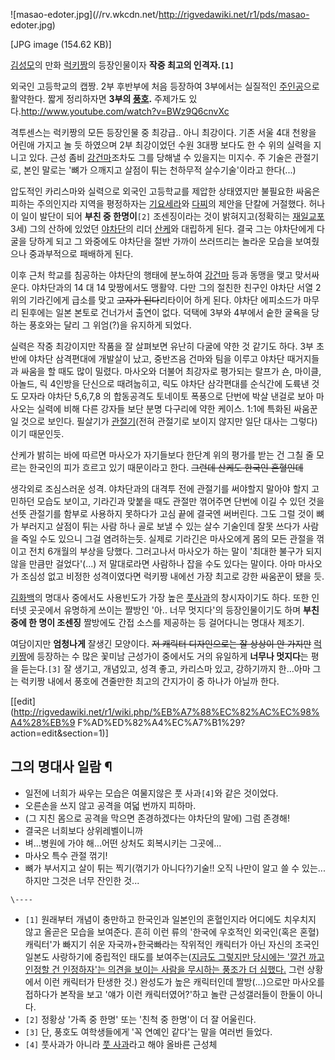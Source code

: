 ![masao-edoter.jpg](//rv.wkcdn.net/http://rigvedawiki.net/r1/pds/masao-
edoter.jpg)

[JPG image (154.62 KB)]

[김성모](%EA%B9%80%EC%84%B1%EB%AA%A8.md)의 만화
[럭키짱](%EB%9F%AD%ED%82%A4%EC%A7%B1.md)의 등장인물이자 **작중 최고의 인격자.`[1]`**

외국인 고등학교의 캡짱. 2부 후반부에 처음 등장하여 3부에서는 실질적인
[주인공](%EC%A3%BC%EC%9D%B8%EA%B3%B5.md)으로 활약한다. 짧게 정리하자면 **3부의
[풍호](%ED%92%8D%ED%98%B8.md).** 주제가도
있다.<http://www.youtube.com/watch?v=BWz9Q6cnvXc>

격투센스는 럭키짱의 모든 등장인물 중 최강급.. 아니 최강이다. 기존 서울 4대 천왕을 어린애 가지고 놀 듯 하였으며 2부 최강이었던 수원
3대짱 보다도 한 수 위의 실력을 지니고 있다. 근성 좀비 [강건마](%EA%B0%95%EA%B1%B4%EB%A7%88.md)조차도
그를 당해낼 수 있을지는 미지수. 주 기술은 관절기로, 본인 말로는 '뼈가 으깨지고 살점이 튀는 천하무적 살수기술'이라고 한다(...)

압도적인 카리스마와 실력으로 외국인 고등학교를 제압한 상태였지만 불필요한 싸움은 피하는 주의인지라 지역을 평정하자는
[기요세라](%EA%B8%B0%EC%9A%94%EC%84%B8%EB%9D%BC.md)와
[다찌](%EB%8B%A4%EC%B0%8C.md)의 제안을 단칼에 거절했다. 허나 이 일이 발단이 되어 **부친 중 한명이**`[2]`
조센징이라는 것이 밝혀지고(정확히는 [재일교포](%EC%9E%AC%EC%9D%BC%EA%B5%90%ED%8F%AC.md) 3세) 그의
산하에 있었던 [야차단](%EC%95%BC%EC%B0%A8%EB%8B%A8.md)의 리더
[산케](%EC%82%B0%EC%BC%80.md)와 대립하게 된다. 결국 그는 야차단에게 다굴을 당하게 되고 그 와중에도 야차단을 절반
가까이 쓰러뜨리는 놀라운 모습을 보여줬으나 중과부적으로 패배하게 된다.

이후 근처 학교를 침공하는 야차단의 행태에 분노하여 [강건마](%EA%B0%95%EA%B1%B4%EB%A7%88.md) 등과 동맹을
맺고 맞서싸운다. 야차단과의 14 대 14 맞짱에서도 맹활약. 다만 그의 절친한 친구인 야차단 서열 2위의 기라긴에게 급소를 맞고
<del>고자가 된다</del>리타이어 하게 된다. 야차단 에피소드가 마무리 된후에는 일본 본토로 건너가서 출연이 없다. 덕택에 3부와
4부에서 숱한 굴욕을 당하는 풍호와는 달리 그 위엄(?)을 유지하게 되었다.

실력은 작중 최강이지만 작품을 잘 살펴보면 유난히 다굴에 약한 것 같기도 하다. 3부 초반에 야차단 삼격편대에 개발살이 났고, 중반즈음
건마와 팀을 이루고 야차단 때거지들과 싸움을 할 때도 많이 밀렸다. 마사오와 더불어 최강자로 평가되는 랄프가 숀, 마이클, 아놀드, 릭
4인방을 단신으로 때려눕히고, 릭도 야차단 삼각편대를 순식간에 도륙낸 것도 모자라 야차단 5,6,7,8 의 합동공격도 토네이토 폭풍으로
단번에 박살 낸걸로 보아 마사오는 실력에 비해 다른 강자들 보단 분명 다구리에 약한 케이스. 1:1에 특화된 싸움꾼일 것으로 보인다.
필살기가 [관절기](%EA%B4%80%EC%A0%88%EA%B8%B0.md)(전혀 관절기로 보이지 않지만 일단 대사는 그렇다)이기
때문인듯.

산케가 밝히는 바에 따르면 마사오가 자기들보다 한단계 위의 평가를 받는 건 그칠 줄 모르는 한국인의 피가 흐르고 있기 때문이라고 한다.
<del>그런데 산케도 한국인 혼혈인데</del>

생각외로 조심스러운 성격. 야차단과의 대격투 전에 관절기를 써야할지 말아야 할지 고민하던 모습도 보이고, 기라긴과 맞붙을 때도 관절만
꺾어주면 단번에 이길 수 있던 것을 선뜻 관절기를 함부로 사용하지 못하다가 고심 끝에 결국엔 써버린다. 그도 그럴 것이 뼈가 부러지고 살점이
튀는 사람 하나 골로 보낼 수 있는 살수 기술인데 잘못 쓰다가 사람을 죽일 수도 있으니 그걸 염려하는듯. 실제로 기라긴은 마사오에게 몸의
모든 관절을 꺾이고 전치 6개월의 부상을 당했다. 그러고나서 마사오가 하는 말이 '최대한 불구가 되지 않을 만큼만 걸었다'(...) 저
말대로라면 사람하나 잡을 수도 있다는 말이다. 아마 마사오가 조심성 없고 비정한 성격이였다면 럭키짱 내에선 가장 최고로 강한 싸움꾼이 됐을
듯.

[김화백](%EA%B9%80%EC%84%B1%EB%AA%A8.md)의 명대사 중에서도 사용빈도가 가장 높은 [풋사과](%ED%92%8B%20%EC%82%AC%EA%B3%BC.md)의 창시자이기도 하다. 또한 인터넷 곳곳에서 유명하게 쓰이는 짤방인
'아.. 너무 멋지다'의 등장인물이기도 하며 **부친 중에 한 명이 조센징** 짤방에도 간접 소스를 제공하는 등 걸어다니는 명대사 제조기.

여담이지만 **엄청나게** 잘생긴 모양이다. <del>저 캐릭터 디자인으로는 잘 상상이 안 가지만</del>
[럭키짱](%EB%9F%AD%ED%82%A4%EC%A7%B1.md)에 등장하는 수 많은 꽃미남 근성가이 중에서도 거의 유일하게
**너무나 멋지다**는 평을 듣는다.`[3]` 잘 생기고, 개념있고, 성격 좋고, 카리스마 있고, 강하기까지 한…아마 그는 럭키짱 내에서
풍호에 견줄만한 최고의 간지가이 중 하나가 아닐까 한다.

[[edit](http://rigvedawiki.net/r1/wiki.php/%EB%A7%88%EC%82%AC%EC%98%A4%28%EB%9
F%AD%ED%82%A4%EC%A7%B1%29?action=edit&section=1)]

## 그의 명대사 일람 ¶

  * 일전에 너희가 싸우는 모습은 여물지않은 풋 사과`[4]`와 같은 것이었다.
  * 오른손을 쓰지 않고 공격을 여덟 번까지 피하마.
  * (그 지친 몸으로 공격을 막으면 존경하겠다는 야차단의 말에) 그럼 존경해! 
  * 결국은 너희보다 상위레벨이니까
  * 벼...병원에 가야 해...어떤 상처도 회복시키는 그곳에...
  * 마사오 특수 관절 꺾기!
  * 뼈가 부서지고 살이 튀는 찍기(꺾기가 아니다?)기술!! 오직 나만이 알고 쓸 수 있는... 하지만 그것은 너무 잔인한 것...

`\----`

  * `[1]` 원래부터 개념이 충만하고 한국인과 일본인의 혼혈인지라 어디에도 치우치지 않고 올곧은 모습을 보여준다. 흔히 이런 류의 '한국에 우호적인 외국인(혹은 혼혈) 캐릭터'가 빠지기 쉬운 자국까+한국빠라는 작위적인 캐릭터가 아닌 자신의 조국인 일본도 사랑하기에 중립적인 태도를 보여주는([지금도 그렇지만 당시에는 '깔건 까고 인정할 건 인정하자'는 의견을 보이는 사람을 무시하는 풍조가 더 심했다.](%ED%9D%91%EB%B0%B1%EB%85%BC%EB%A6%AC.md) 그런 상황에서 이런 캐릭터가 탄생한 것.) 완성도가 높은 캐릭터인데 짤방(...)으로만 마사오를 접하다가 본작을 보고 '얘가 이런 캐릭터였어?'하고 놀란 근성갤러들이 한둘이 아니다.
  * `[2]` 정황상 '가족 중 한명' 또는 '친척 중 한명'이 더 잘 어울린다.
  * `[3]` 단, 풍호도 여학생들에게 '꼭 연예인 같다'는 말을 여러번 들었다.
  * `[4]` 풋사과가 아니라 [풋 사과](%ED%92%8B%20%EC%82%AC%EA%B3%BC.md)라고 해야 올바른 근성체

